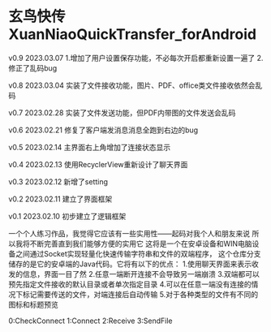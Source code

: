 # 玄鸟快传XuanNiaoQuickTransfer_forAndroid

v0.9 2023.03.07
1.增加了用户设置保存功能，不必每次开启都重新设置一遍了
2.修正了乱码bug

v0.8 2023.03.04
实装了文件接收功能，图片、PDF、office类文件接收依然会乱码

v0.7 2023.02.28
实装了文件发送功能，但PDF内带图的文件发送会乱码

v0.6 2023.02.21
修复了客户端发消息消息全跑到右边的bug

v0.5 2023.02.14
主界面右上角增加了连接状态显示

v0.4 2023.02.13
使用RecyclerView重新设计了聊天界面

v0.3 2023.02.12
新增了setting

v0.2 2023.02.11
建立了界面框架

v0.1 2023.02.10
初步建立了逻辑框架

一个个人练习作品，我觉得它应该有一些实用性——起码对我个人和朋友来说
所以我将不断完善直到我们能够方便的实用它 
这将是一个在安卓设备和WIN电脑设备之间通过Socket实现轻量化快速传输字符串和文件的双端程序，
这个仓库分支储存的是它的安卓端的Java代码。它将有以下的优点： 
1.使用聊天界面来表示收发的信息，界面一目了然 
2.任意一端断开连接不会导致另一端崩溃 
3.双端都可以预先指定文件接收的默认目录或者单次指定目录
4.可以在任意一端没有连接的情况下标记需要传送的文件，对端连接后自动传输
5.对于各种类型的文件有不同的图标和标题预览

0:CheckConnect
1:Connect
2:Receive
3:SendFile